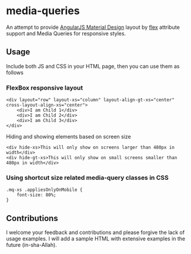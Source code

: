 # media-queries
An attempt to provide [AngularJS Material Design](https://material.angularjs.org/latest/) layout by [flex](https://material.angularjs.org/latest/layout/introduction) attribute support and Media Queries for responsive styles.

## Usage
Include both JS and CSS in your HTML page, then you can use them as follows

### FlexBox responsive layout

```
<div layout="row" layout-xs="column" layout-align-gt-xs="center" cross-layout-align-xs="center">
	<div>I am Child 1</div>
	<div>I am Child 2</div>
	<div>I am Child 3</div>
</div>
```

Hiding and showing elements based on screen size

```
<div hide-xs>This will only show on screens larger than 480px in width</div>
<div hide-gt-xs>This will only show on small screens smaller than 480px in width</div>
```

### Using shortcut size related media-query classes in CSS
```
.mq-xs .appliesOnlyOnMobile {
    font-size: 80%;
}
```

## Contributions
I welcome your feedback and contributions and please forgive the lack of usage examples. I will add a sample HTML with extensive examples in the future (in-sha-Allah).
